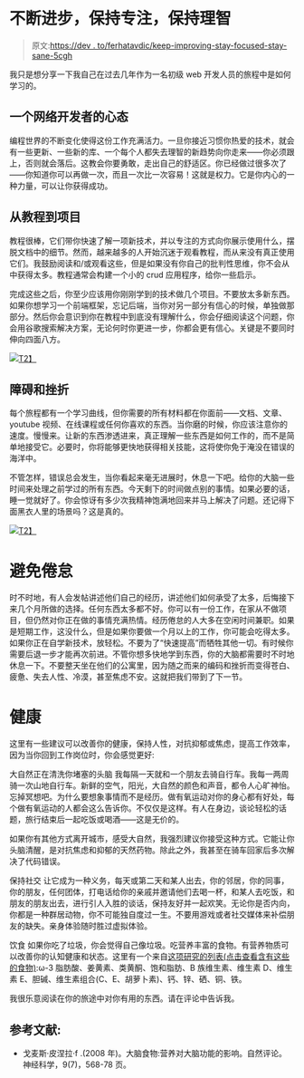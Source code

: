 # 不断进步，保持专注，保持理智

> 原文:[https://dev . to/ferhatavdic/keep-improving-stay-focused-stay-sane-5cgh](https://dev.to/ferhatavdic/keep-improving-stay-focused-stay-sane-5cgh)

我只是想分享一下我自己在过去几年作为一名初级 web 开发人员的旅程中是如何学习的。

## [](#a-web-developers-mindset)一个网络开发者的心态

编程世界的不断变化使得这份工作充满活力。一旦你接近习惯你热爱的技术，就会有一些更新、一些新的库、一个每个人都失去理智的新趋势向你走来——你必须跟上，否则就会落后。这教会你要勇敢，走出自己的舒适区。你已经做过很多次了——你知道你可以再做一次，而且一次比一次容易！这就是权力。它是你内心的一种力量，可以让你获得成功。

## [](#from-tutorials-to-projects)从教程到项目

教程很棒，它们带你快速了解一项新技术，并以专注的方式向你展示使用什么，摆脱文档中的细节。然而，越来越多的人开始沉迷于观看教程，而从来没有真正使用它们。我鼓励阅读和/或观看这些，但是如果没有你自己的批判性思维，你不会从中获得太多。教程通常会构建一个小的 crud 应用程序，给你一些启示。

完成这些之后，你至少应该用你刚刚学到的技术做几个项目。不要放太多新东西。如果你想学习一个前端框架，忘记后端，当你对另一部分有信心的时候，单独做那部分。然后你会意识到你在教程中到底没有理解什么，你会仔细阅读这个问题，你会用谷歌搜索解决方案，无论何时你更进一步，你都会更有信心。关键是不要同时伸向四面八方。

[![](../Images/dc6a31a8e75a1f815ee18671f4d33342.png)T2】](https://res.cloudinary.com/practicaldev/image/fetch/s--D8NKL5Zp--/c_limit%2Cf_auto%2Cfl_progressive%2Cq_auto%2Cw_880/https://miro.medium.com/max/920/1%2AbU_uZuv4Y71u5ZkQQJ5f8Q.png)

## [](#obstacles-and-frustrations)障碍和挫折

每个旅程都有一个学习曲线，但你需要的所有材料都在你面前——文档、文章、youtube 视频、在线课程或任何你喜欢的东西。当你磨的时候，你应该注意你的速度。慢慢来。让新的东西渗透进来，真正理解一些东西是如何工作的，而不是简单地接受它。必要时，你将能够更快地获得相关技能，这将使你免于淹没在错误的海洋中。

不管怎样，错误总会发生，当你看起来毫无进展时，休息一下吧。给你的大脑一些时间来处理之前学过的所有东西。今天剩下的时间做点别的事情。如果必要的话，睡一觉就好了。你会惊讶有多少次我精神饱满地回来并马上解决了问题。还记得下面黑衣人里的场景吗？这是真的。

[![](../Images/e6f5b850d5265ca88ba124c4041d6bca.png)T2】](https://res.cloudinary.com/practicaldev/image/fetch/s--B1yCNPYK--/c_limit%2Cf_auto%2Cfl_progressive%2Cq_auto%2Cw_880/http://www.elmolinomusic.org/images/men_in_black.jpg)

# [](#avoiding-burnout)避免倦怠

时不时地，有人会发帖讲述他们自己的经历，讲述他们如何承受了太多，后悔接下来几个月所做的选择。任何东西太多都不好。你可以有一份工作，在家从不做项目，但仍然对你正在做的事情充满热情。经历倦怠的人大多在空闲时间兼职。如果是短期工作，这没什么，但是如果你要做一个月以上的工作，你可能会吃得太多。
如果你正在自学新技术，放轻松。不要为了“快速提高”而牺牲其他一切。有时候你需要后退一步才能再次前进。不管你想多快地学到东西，你的大脑都需要时不时地休息一下。不要整天坐在他们的公寓里，因为随之而来的编码和挫折而变得苍白、疲惫、失去人性、冷漠，甚至焦虑不安。这就把我们带到了下一节。

# [](#being-healthy)健康

这里有一些建议可以改善你的健康，保持人性，对抗抑郁或焦虑，提高工作效率，因为当你回到工作岗位时，你会感觉更好:

大自然正在清洗你堵塞的头脑
我每隔一天就和一个朋友去骑自行车。我每一两周骑一次山地自行车。新鲜的空气，阳光，大自然的颜色和声音，都令人心旷神怡。忘掉冥想吧。为什么要想象事情而不是经历。做有氧运动对你的身心都有好处，每个做有氧运动的人都会这么告诉你。不仅仅是这样。有人在身边，谈论轻松的话题，旅行结束后一起吃饭或喝酒——这是无价的。

如果你有其他方式离开城市，感受大自然，我强烈建议你接受这种方式。它能让你头脑清醒，是对抗焦虑和抑郁的天然药物。除此之外，我甚至在骑车回家后多次解决了代码错误。

保持社交
让它成为一种义务，每天或第二天和某人出去，你的邻居，你的同事，你的朋友，任何团体，打电话给你的亲戚并邀请他们去喝一杯，和某人去吃饭，和朋友的朋友出去，进行引人入胜的谈话，保持友好并一起欢笑。无论你是否内向，你都是一种群居动物，你不可能独自度过一生。不要用游戏或者社交媒体来补偿朋友的缺失。亲身体验随时胜过虚拟体验。

饮食
如果你吃了垃圾，你会觉得自己像垃圾。吃营养丰富的食物。有营养物质可以改善你的认知健康和状态。这里有一个来自[这项研究的列表(点击查看含有这些的食物)](https://www.ncbi.nlm.nih.gov/pmc/articles/PMC2805706/):ω-3 脂肪酸、姜黄素、类黄酮、饱和脂肪、B 族维生素、维生素 D、维生素 E、胆碱、维生素组合(C、E、胡萝卜素)、钙、锌、硒、铜、铁。

我很乐意阅读在你的旅途中对你有用的东西。请在评论中告诉我。

## [](#references)参考文献:

*   戈麦斯·皮涅拉·f .(2008 年)。大脑食物:营养对大脑功能的影响。自然评论。神经科学，9(7)，568-78 页。
